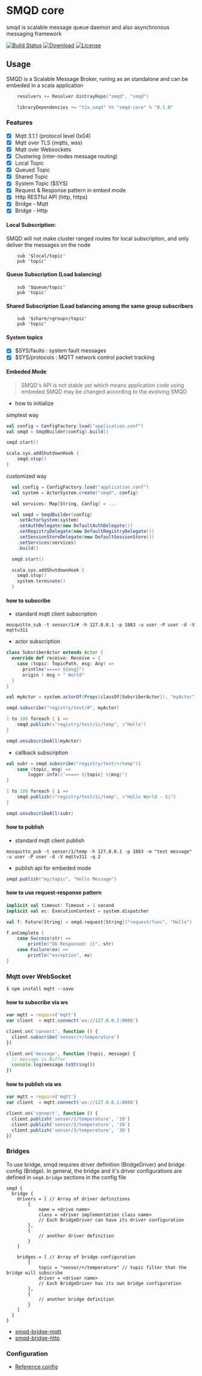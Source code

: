 # SMQD core

smqd is scalable message queue daemon and also asynchronous messaging framework

[![Build Status](https://travis-ci.org/smqd/smqd-core.svg?branch=develop)](https://travis-ci.org/smqd/smqd-core)
[![Download](https://api.bintray.com/packages/smqd/smqd/smqd-core_2.12/images/download.svg?version=0.1.0)](https://bintray.com/smqd/smqd/smqd-core_2.12/0.1.0/link)
[![License](http://img.shields.io/:license-apache-blue.svg)](http://www.apache.org/licenses/LICENSE-2.0.html)



## Usage

SMQD is a Scalable Message Broker, runing as an standalone and can be embeded in a scala application

```scala
    resolvers += Resolver.bintrayRepo("smqd", "smqd")

    libraryDependencies += "t2x.smqd" %% "smqd-core" % "0.1.0"
```

### Features

- [x] Mqtt 3.1.1 (protocol level 0x04)
- [x] Mqtt over TLS (mqtts, wss)
- [x] Mqtt over Websockets
- [x] Clustering (inter-nodes message routing)
- [x] Local Topic
- [x] Queued Topic
- [x] Shared Topic
- [x] System Topic ($SYS)
- [x] Request & Response pattern in embed mode
- [x] Http RESTful API (http, https)
- [x] Bridge - Mqtt
- [x] Bridge - Http

#### Local Subscription: 

SMQD will not make cluster ranged routes for local subscription, and only deliver the messages on the node

```
    sub '$local/topic'
    pub 'topic'
```

#### Queue Subscription (Load balancing)

```
    sub '$queue/topic'
    pub 'topic'
```

#### Shared Subscription (Load balancing among the same group subscribers

```
    sub '$share/<group>/topic'
    pub 'topic'
```

#### System topics

- [x] $SYS/faults : system fault messages
- [x] $SYS/protocols : MQTT network control packet tracking

#### Embeded Mode

> SMQD's API is not stable yet which means application code using embeded SMQD may be changed according to the evolving SMQD

* how to initialize

simplest way

```scala
val config = ConfigFactory.load("application.conf")
val smqd = SmqdBuilder(config).build()

smqd.start()

scala.sys.addShutdownHook {
    smqd.stop()
}
```

customized way

```scala
  val config = ConfigFactory.load("application.conf")
  val system = ActorSystem.create("smqd", config)

  val services: Map[String, Config] = ...

  val smqd = SmqdBuilder(config)
    .setActorSystem(system)
    .setAuthDelegate(new DefaultAuthDelegate())
    .setRegistryDelegate(new DefaultRegistryDelegate())
    .setSessionStoreDelegate(new DefaultSessionStore())
    .setServices(services)
    .build()

  smqd.start()

  scala.sys.addShutdownHook {
    smqd.stop()
    system.terminate()
  }
```

#### how to subscribe

* standard mqtt client subscription

```
mosquitto_sub -t sensor/1/# -h 127.0.0.1 -p 1883 -u user -P user -d -V mqttv311
```

* actor subscription

```scala
class SubsriberActor extends Actor {
  override def receive: Receive = {
    case (topic: TopicPath, msg: Any) =>
      printlns"====> ${msg}")
      origin ! msg + " World"
  }
}

val myActor = system.actorOf(Props(classOf[SubsriberActor]), "myActor")

smqd.subscribe("registry/test/#", myActor)

1 to 100 foreach { i =>
    smqd.publish(s"registry/test/$i/temp", s"Hello")
}

smqd.unsubscribeAll(myActor)
```

* callback subscription

```scala
val subr = smqd.subscribe("registry/test/+/temp"){
    case (topic, msg) =>
        logger.info(s"====> ${topic} ${msg}")
}

1 to 100 foreach { i =>
    smqd.publish(s"registry/test/$i/temp", s"Hello World - $i")
}

smqd.unsubscribeAll(subr)
```

#### how to publish

* standard mqtt client publish

```
mosquitto_pub -t sensor/1/temp -h 127.0.0.1 -p 1883 -m "test message" -u user -P user -d -V mqttv311 -q 2
```

* publish api for embeded mode

```scala
smqd.publish("my/topic", "Hello Message")
```

#### how to use request-response pattern

```scala
implicit val timeout: Timeout = 1 second
implicit val ec: ExecutionContext = system.dispatcher

val f: Future[String] = smqd.request[String]("request/func", "Hello")

f.onComplete {
    case Success(str) =>
        println("Ok Responsed: {}", str)
    case Failure(ex) =>
        println("exception", ex)
}
```

### Mqtt over WebSocket

```
$ npm install mqtt --save
```

#### how to subscribe via ws

```javascript
var mqtt = require('mqtt')
var client  = mqtt.connect('ws://127.0.0.1:8086')

client.on('connect', function () {
  client.subscribe('sensor/+/temperature')
})

client.on('message', function (topic, message) {
  // message is Buffer
  console.log(message.toString())
})
```

#### how to publish via ws

```javascript
var mqtt = require('mqtt')
var client  = mqtt.connect('ws://127.0.0.1:8086')

client.on('connect', function () {
  client.publish('sensor/1/temperature', '10')
  client.publish('sensor/2/temperature', '20')
  client.publish('sensor/3/temperature', '30')
})

```


### Bridges

To use bridge, smqd requires driver definition (BridgeDriver) and bridge config (Bridge).
In general, the bridge and it's driver configurations are defined in `smqd.bridge` sections in the config file
```
smqd {
  bridge {
    drivers = [ // Array of driver definitions
        {
            name = <drive name>
            class = <driver implementation class name>
            // Each BridgeDriver can have its driver configuration
        },
        {
            // another driver definition
        }
    ]

    bridges = [ // Array of bridge configuration
        {
            topic = "sensor/+/temperature" // topic filter that the bridge will subscribe
            driver = <driver name>
            // Each BridgeDriver has its own bridge configuration
        },
        {
            // another bridge definition
        }
    ]
  }
}
```

- [smqd-bridge-mqtt](http://github.com/smqd/smqd-bridge-mqtt/)
- [smqd-bridge-http](http://github.com/smqd/smqd-bridge-http/)

### Configuration

- [Reference config](src/main/resources/smqd-ref.conf)